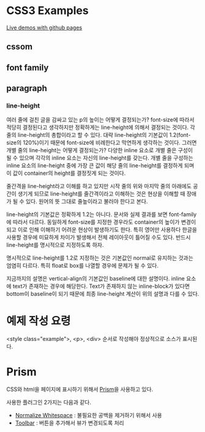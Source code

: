# CSS3 Examples

[Live demos with github pages](https://thatseeyou.github.io/css3-examples/)

## cssom

## font family

## paragraph
### line-height
여러 줄에 걸친 글을 감싸고 있는 p의 높이는 어떻게 결정되는가? font-size에 따라서 적당히 결정된다고 생각하지만 정확하게는 line-height에 의해서 결정되는 것이다. 
각 줄의 line-height의 총합이라고 할 수 있다. 대략 line-height의 기본값이 1.2(font-size의 120%)이기 때문에 font-size에 비례한다고 막연하게 생각하는 것이다. 그러면 개별 줄의 line-height는 어떻게 결정되는가? 다양한 inline 요소로 개별 줄은 구성이 될 수 있으며 각각의 inline 요소는 자신의 line-height를 갖는다.
개별 줄을 구성하는 inline 요소의 line-height 중에 가장 큰 값이 해당 줄의 line-height를 결정하게 되며 이 값이 container의 height를 결정짓게 되는 것이다.

줄간격을 line-height라고 이해를 하고 있지만 시작 줄의 위와 마지막 줄의 아래에도 공간이 생기게 되므로 line-height를 줄간격이라고 이해하는 것은 현상을 이해할 때 장애가 될 수 있다. 원어의 뜻 그대로 줄높이라고 불러야 한다고 본다.

line-height의 기본값은 정확하게 1.2는 아니다. 문서와 실제 결과를 보면 font-family에 따라서 다르다. 동일하게 font-size를 지정한 경우라도 container의 높이가 변경이 되고 이로 인해 이해하기 어려운 현상이 발생하기도 한다. 특히 영어만 사용하다 한글을 사용할 경우에 미묘하게 차이가 발생해서 전체 레이아웃이 틀어질 수도 있다. 반드시 line-height를 명시적으로 지정하도록 하자. 

명시적으로 line-height를 1.2로 지정하는 것은 기본값인 normal로 유지하는 것과는 엄염히 다르다. 특히 float로 box를 나열할 경우에 문제가 될 수 있다.

지금까지의 설명은 vertical-align의 기본값인 baseline에 대한 설명이다. inline 요소에 text가 존재하는 경우에 해당한다. Text가 존재하지 않는 inline-block가 있다면 bottom이 baseline이 되기 때문에 최종 line-height 계산이 위의 설명과 다를 수 있다. 

# 예제 작성 요령
\<style class="example"\>, \<p\>, \<div\> 순서로 작성해야 정상적으로 소스가 표시된다.

# Prism
CSS와 html을 페이지에 표시하기 위해서 [Prism](http://prismjs.com)을 사용하고 있다.

사용한 플러그인 2가지는 다음과 같다.
* [Normalize Whitespace](http://prismjs.com/plugins/normalize-whitespace/) : 불필요한 공백을 제거하기 위해서 사용
* [Toolbar](http://prismjs.com/plugins/toolbar/) : 버튼을 추가해서 뷰가 변경되도록 처리